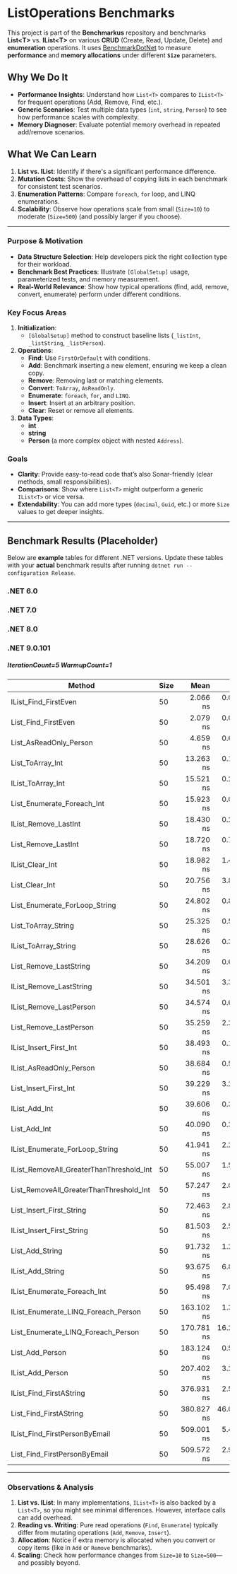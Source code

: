 # ListOperations Benchmarks

This project is part of the **Benchmarkus** repository and benchmarks **List\<T\>** vs. **IList\<T\>** on various **CRUD** (Create, Read, Update, Delete) and **enumeration** operations. It uses [BenchmarkDotNet](https://github.com/dotnet/BenchmarkDotNet) to measure **performance** and **memory allocations** under different **`Size`** parameters.

## Why We Do It

- **Performance Insights**: Understand how `List<T>` compares to `IList<T>` for frequent operations (Add, Remove, Find, etc.).  
- **Generic Scenarios**: Test multiple data types (`int`, `string`, `Person`) to see how performance scales with complexity.  
- **Memory Diagnoser**: Evaluate potential memory overhead in repeated add/remove scenarios.

## What We Can Learn

1. **List<T> vs. IList<T>**: Identify if there's a significant performance difference.  
2. **Mutation Costs**: Show the overhead of copying lists in each benchmark for consistent test scenarios.  
3. **Enumeration Patterns**: Compare `foreach`, `for` loop, and LINQ enumerations.  
4. **Scalability**: Observe how operations scale from small (`Size=10`) to moderate (`Size=500`) (and possibly larger if you choose).

---

### Purpose & Motivation

- **Data Structure Selection**: Help developers pick the right collection type for their workload.  
- **Benchmark Best Practices**: Illustrate `[GlobalSetup]` usage, parameterized tests, and memory measurement.  
- **Real-World Relevance**: Show how typical operations (find, add, remove, convert, enumerate) perform under different conditions.

### Key Focus Areas

1. **Initialization**:
   - `[GlobalSetup]` method to construct baseline lists (`_listInt`, `_listString`, `_listPerson`).
2. **Operations**:
   - **Find**: Use `FirstOrDefault` with conditions.  
   - **Add**: Benchmark inserting a new element, ensuring we keep a clean copy.  
   - **Remove**: Removing last or matching elements.  
   - **Convert**: `ToArray`, `AsReadOnly`.  
   - **Enumerate**: `foreach`, `for`, and `LINQ`.  
   - **Insert**: Insert at an arbitrary position.  
   - **Clear**: Reset or remove all elements.
3. **Data Types**:
   - **int**  
   - **string**  
   - **Person** (a more complex object with nested `Address`).

### Goals

- **Clarity**: Provide easy-to-read code that’s also Sonar-friendly (clear methods, small responsibilities).  
- **Comparisons**: Show where `List<T>` might outperform a generic `IList<T>` or vice versa.  
- **Extendability**: You can add more types (`decimal`, `Guid`, etc.) or more `Size` values to get deeper insights.

---

## Benchmark Results (Placeholder)

Below are **example** tables for different .NET versions. Update these tables with your **actual** benchmark results after running `dotnet run --configuration Release`.

### .NET 6.0

### .NET 7.0

### .NET 8.0

### .NET 9.0.101
##### IterationCount=5  WarmupCount=1
| Method                                   | Size | Mean       | Error      | StdDev    | Rank | Gen0   | Gen1   | Allocated |
|----------------------------------------- |----- |-----------:|-----------:|----------:|-----:|-------:|-------:|----------:|
| IList_Find_FirstEven                     | 50   |   2.066 ns |  0.0152 ns | 0.0023 ns |    1 |      - |      - |         - |
| List_Find_FirstEven                      | 50   |   2.079 ns |  0.0642 ns | 0.0099 ns |    1 |      - |      - |         - |
| List_AsReadOnly_Person                   | 50   |   4.659 ns |  0.6935 ns | 0.1801 ns |    2 | 0.0029 |      - |      24 B |
| List_ToArray_Int                         | 50   |  13.263 ns |  0.1806 ns | 0.0469 ns |    3 | 0.0268 |      - |     224 B |
| IList_ToArray_Int                        | 50   |  15.521 ns |  0.2754 ns | 0.0715 ns |    3 | 0.0268 |      - |     224 B |
| List_Enumerate_Foreach_Int               | 50   |  15.923 ns |  0.0512 ns | 0.0133 ns |    3 |      - |      - |         - |
| IList_Remove_LastInt                     | 50   |  18.430 ns |  0.2954 ns | 0.0457 ns |    3 | 0.0306 |      - |     256 B |
| List_Remove_LastInt                      | 50   |  18.720 ns |  0.7306 ns | 0.1131 ns |    3 | 0.0306 |      - |     256 B |
| IList_Clear_Int                          | 50   |  18.982 ns |  1.4954 ns | 0.3883 ns |    3 | 0.0306 |      - |     256 B |
| List_Clear_Int                           | 50   |  20.756 ns |  3.8882 ns | 1.0098 ns |    3 | 0.0306 |      - |     256 B |
| List_Enumerate_ForLoop_String            | 50   |  24.802 ns |  0.8980 ns | 0.1390 ns |    3 |      - |      - |         - |
| List_ToArray_String                      | 50   |  25.325 ns |  0.5451 ns | 0.0844 ns |    3 | 0.0507 |      - |     424 B |
| IList_ToArray_String                     | 50   |  28.626 ns |  0.3427 ns | 0.0530 ns |    3 | 0.0507 |      - |     424 B |
| List_Remove_LastString                   | 50   |  34.209 ns |  0.6309 ns | 0.0976 ns |    3 | 0.0545 |      - |     456 B |
| IList_Remove_LastString                  | 50   |  34.501 ns |  3.3144 ns | 0.5129 ns |    3 | 0.0545 |      - |     456 B |
| IList_Remove_LastPerson                  | 50   |  34.574 ns |  0.6786 ns | 0.1762 ns |    3 | 0.0545 |      - |     456 B |
| List_Remove_LastPerson                   | 50   |  35.259 ns |  2.3075 ns | 0.5993 ns |    3 | 0.0545 |      - |     456 B |
| IList_Insert_First_Int                   | 50   |  38.493 ns |  0.1750 ns | 0.0271 ns |    3 | 0.0812 |      - |     680 B |
| IList_AsReadOnly_Person                  | 50   |  38.684 ns |  0.5504 ns | 0.1429 ns |    3 | 0.0573 | 0.0001 |     480 B |
| List_Insert_First_Int                    | 50   |  39.229 ns |  3.2382 ns | 0.5011 ns |    3 | 0.0812 |      - |     680 B |
| IList_Add_Int                            | 50   |  39.606 ns |  0.3812 ns | 0.0590 ns |    3 | 0.0812 |      - |     680 B |
| List_Add_Int                             | 50   |  40.090 ns |  0.3481 ns | 0.0539 ns |    3 | 0.0812 |      - |     680 B |
| IList_Enumerate_ForLoop_String           | 50   |  41.941 ns |  2.2449 ns | 0.3474 ns |    3 |      - |      - |         - |
| IList_RemoveAll_GreaterThanThreshold_Int | 50   |  55.007 ns |  1.5950 ns | 0.4142 ns |    4 | 0.0306 |      - |     256 B |
| List_RemoveAll_GreaterThanThreshold_Int  | 50   |  57.247 ns |  2.0043 ns | 0.3102 ns |    4 | 0.0382 |      - |     320 B |
| List_Insert_First_String                 | 50   |  72.463 ns |  2.8496 ns | 0.4410 ns |    5 | 0.1529 |      - |    1280 B |
| IList_Insert_First_String                | 50   |  81.503 ns |  2.5745 ns | 0.6686 ns |    5 | 0.1529 |      - |    1280 B |
| List_Add_String                          | 50   |  91.732 ns |  1.2150 ns | 0.1880 ns |    5 | 0.1577 | 0.0002 |    1320 B |
| IList_Add_String                         | 50   |  93.675 ns |  6.8421 ns | 1.7769 ns |    5 | 0.1577 | 0.0002 |    1320 B |
| IList_Enumerate_Foreach_Int              | 50   |  95.498 ns |  7.0221 ns | 1.0867 ns |    5 | 0.0048 |      - |      40 B |
| IList_Enumerate_LINQ_Foreach_Person      | 50   | 163.102 ns |  1.3552 ns | 0.2097 ns |    6 | 0.0086 |      - |      72 B |
| List_Enumerate_LINQ_Foreach_Person       | 50   | 170.781 ns | 16.2938 ns | 4.2314 ns |    6 | 0.0086 |      - |      72 B |
| List_Add_Person                          | 50   | 183.124 ns |  0.5123 ns | 0.1330 ns |    6 | 0.1836 | 0.0007 |    1536 B |
| IList_Add_Person                         | 50   | 207.402 ns |  3.2325 ns | 0.8395 ns |    6 | 0.1836 | 0.0007 |    1536 B |
| IList_Find_FirstAString                  | 50   | 376.931 ns |  2.5318 ns | 0.3918 ns |    7 |      - |      - |         - |
| List_Find_FirstAString                   | 50   | 380.827 ns | 46.0299 ns | 7.1232 ns |    7 |      - |      - |         - |
| IList_Find_FirstPersonByEmail            | 50   | 509.001 ns |  5.4625 ns | 0.8453 ns |    8 | 0.2060 |      - |    1728 B |
| List_Find_FirstPersonByEmail             | 50   | 509.572 ns |  2.9684 ns | 0.4594 ns |    8 | 0.2060 |      - |    1728 B |

---

### Observations & Analysis

1. **List<T> vs. IList<T>**: In many implementations, `IList<T>` is also backed by a `List<T>`, so you might see minimal differences. However, interface calls can add overhead.  
2. **Reading vs. Writing**: Pure read operations (`Find`, `Enumerate`) typically differ from mutating operations (`Add`, `Remove`, `Insert`).  
3. **Allocation**: Notice if extra memory is allocated when you convert or copy items (like in `Add` or `Remove` benchmarks).  
4. **Scaling**: Check how performance changes from `Size=10` to `Size=500`—and possibly beyond.

